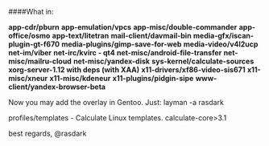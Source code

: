 ####What in:

**app-cdr/pburn**
**app-emulation/vpcs**
**app-misc/double-commander**
**app-office/osmo**
**app-text/litetran**
**mail-client/davmail-bin**
**media-gfx/iscan-plugin-gt-f670**
**media-plugins/gimp-save-for-web**
**media-video/v4l2ucp**
**net-im/viber**
**net-irc/kvirc - qt4**
**net-misc/android-file-transfer**
**net-misc/mailru-cloud**
**net-misc/yandex-disk**
**sys-kernel/calculate-sources**
**xorg-server-1.12 with deps (with XAA)**
**x11-drivers/xf86-video-sis671**
**x11-misc/xneur**
**x11-misc/kdeneur**
**x11-plugins/pidgin-sipe**
**www-client/yandex-browser-beta**

Now you may add the overlay in Gentoo.
Just: layman -a rasdark


profiles/templates - Calculate Linux templates. calculate-core>3.1

best regards, @rasdark
